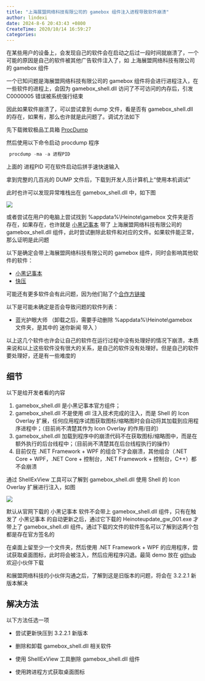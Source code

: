 ```yaml
---
title: "上海展盟网络科技有限公司的 gamebox 组件注入进程导致软件崩溃"
author: lindexi
date: 2024-8-6 20:43:43 +0800
CreateTime: 2020/10/14 16:59:27
categories: 
---
```


在某些用户的设备上，会发现自己的软件会在启动之后过一段时间就崩溃了，一个可能的原因是自己的软件被其他广告软件注入了，如 上海展盟网络科技有限公司的 gamebox 组件

<!--more-->


<!-- CreateTime:2020/10/14 16:59:27 -->



一个已知问题是海展盟网络科技有限公司的 gamebox 组件将会进行进程注入，在一些软件的进程上，会因为 gamebox_shell.dll 访问了不可访问的内存后，引发 C0000005 错误被系统强行结束

因此如果软件崩溃了，可以尝试拿到 dump 文件，看是否有 gamebox_shell.dll 的存在，如果有，那么也许就是此问题了。调试方法如下

先下载微软极品工具箱 [ProcDump ](https://docs.microsoft.com/en-us/sysinternals/downloads/procdump )

然后使用以下命令启动 procdump 程序

```csharp
 procdump -ma -a 进程PID
``` 

上面的 进程PID 可在软件启动后拼手速快速输入

拿到完整的几百兆的 DUMP 文件后，下载到开发人员计算机上“使用本机调试”

此时也许可以发现异常堆栈出在 gamebox_shell.dll 中，如下图

<!-- ![](image/上海展盟网络科技有限公司的 gamebox 组件注入进程导致软件崩溃/上海展盟网络科技有限公司的 gamebox 组件注入进程导致软件崩溃0.png) -->

![](http://cdn.lindexi.site/lindexi%2Fimage2020-9-18_17-50-21.png)

或者尝试在用户的电脑上尝试找到 %appdata%\Heinote\gamebox 文件夹是否存在，如果存在，也许就是 [小黑记事本](http://www.heinote.com/) 带了  上海展盟网络科技有限公司的  gamebox_shell.dll  组件，此时尝试删除此软件和对应的文件。如果软件能正常，那么证明是此问题

以下是确定会带上海展盟网络科技有限公司的 gamebox 组件，同时会影响其他软件的软件：

- [小黑记事本](http://www.heinote.com/)
- [快压](http://www.kuaizip.com/)

可能还有更多软件会有此问题，因为他们贴了个[合作方链接](http://www.shzhanmeng.com/company.html)

以下是可能未确定是否会导致问题的软件列表：

- 蓝光护眼大师 （卸载之后，需要手动删除 %appdata%\Heinote\gamebox 文件夹，是其中的 迷你新闻 带入 ）

以上这几个软件也许会让自己的软件在运行过程中没有处理好的情况下崩溃，本质来说和以上这些软件没有很大的关系，是自己的软件没有处理好。但是自己的软件要处理好，还是有一些难度的

## 细节

以下是给开发者看的内容

1. gamebox_shell.dll 是小黑记事本官方组件；
2. gamebox_shell.dll 不是使用 dll 注入技术完成的注入，而是 Shell 的 Icon Overlay 扩展，任何应用程序试图获取图标/缩略图时会自动将其加载到应用程序进程中；（目前尚不清楚其作为 Icon Overlay 的作用/目的）
3. gamebox_shell.dll 加载到程序中的崩溃代码不在获取图标/缩略图中，而是在额外执行的后台线程中；（目前尚不清楚其在后台线程执行的操作）
4. 目前仅在 .NET Framework + WPF 的组合下才会崩溃，其他组合（.NET Core + WPF，.NET Core + 控制台，.NET Framework + 控制台，C++）都不会崩溃

通过 ShellExView 工具可以了解到 gamebox_shell.dll 使用 Shell 的 Icon Overlay 扩展进行注入，如图

<!-- ![](image/上海展盟网络科技有限公司的 gamebox 组件注入进程导致软件崩溃/上海展盟网络科技有限公司的 gamebox 组件注入进程导致软件崩溃1.png) -->

![](http://cdn.lindexi.site/lindexi%2F2020103199181412.jpg)

默认从官网下载的 小黑记事本 软件不会带上 gamebox_shell.dll 组件，只有在触发了 小黑记事本 的自动更新之后，通过它下载的 Heinoteupdate_gw_001.exe 才带上了 gamebox_shell.dll 组件。通过下载的文件的软件签名可以了解到这两个包都是存在官方签名的

在桌面上留至少一个文件夹，然后使用 .NET Framework + WPF 的应用程序，尝试获取桌面图标，此时将会被注入，然后应用程序闪退。最简 demo 放在 [github](https://github.com/walterlv/Walterlv.Issues.ShellCrash) 欢迎小伙伴下载

和展盟网络科技的小伙伴沟通之后，了解到这是旧版本的问题，将会在 3.2.2.1 新版本解决

## 解决方法

以下方法任选一项

- 尝试更新快压到 3.2.2.1 新版本

- 删除和卸载 gamebox_shell.dll 相关软件

- 使用 ShellExView 工具删除 gamebox_shell.dll 组件

- 使用跨进程方式获取桌面图标

